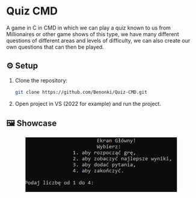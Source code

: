 # Quiz CMD

A game in C in CMD in which we can play a quiz known to us from Millionaires or other game shows of this type, we have many different questions of different areas and levels of difficulty, we can also create our own questions that can then be played.

## ⚙️ Setup

1. Clone the repository:
    ```bash
    git clone https://github.com/Benonki/Quiz-CMD.git
    ```
2. Open project in VS (2022 for example) and run the project.

## 🖼️ Showcase

<div align="center">
  <img src="https://github.com/Benonki/Portfolio/blob/main/StronaGlowna/sc/quiz.png" alt="Preview of My Project">
</div>
